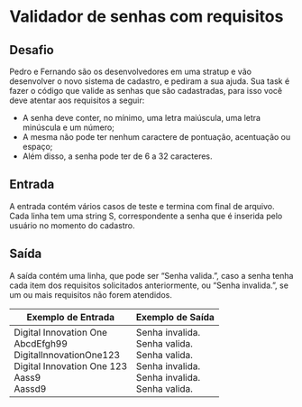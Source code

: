 # Validador de senhas com requisitos

## Desafio

Pedro e Fernando são os desenvolvedores em uma stratup e vão desenvolver o novo sistema de cadastro, e pediram a sua ajuda. Sua task é fazer o código que valide as senhas que são cadastradas, para isso você deve atentar aos requisitos a seguir:  

- A senha deve conter, no mínimo, uma letra maiúscula, uma letra minúscula e um número;  
- A mesma não pode ter nenhum caractere de pontuação, acentuação ou espaço;  
- Além disso, a senha pode ter de 6 a 32 caracteres.  

## Entrada

A entrada contém vários casos de teste e termina com final de arquivo. Cada linha tem uma string S, correspondente a senha que é inserida pelo usuário no momento do cadastro.  

## Saída

A saída contém uma linha, que pode ser “Senha valida.”, caso a senha tenha cada item dos requisitos solicitados anteriormente, ou “Senha invalida.”, se um ou mais requisitos não forem atendidos.  

|Exemplo de Entrada|Exemplo de Saída|
|-|-|
|Digital Innovation One<br>AbcdEfgh99<br>DigitalInnovationOne123<br>Digital Innovation One 123<br>Aass9<br>Aassd9|Senha invalida.<br>Senha valida.<br>Senha valida.<br>Senha invalida.<br>Senha invalida.<br>Senha valida.|
